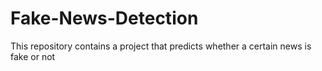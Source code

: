 # Fake-News-Detection
This repository contains a project that predicts whether a certain news is fake or not
